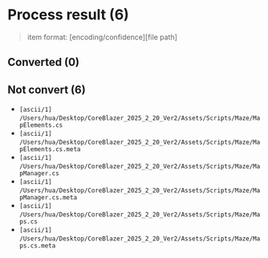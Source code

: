 # Process result (6)

> item format: [encoding/confidence][file path]

## Converted (0)


## Not convert (6)

- `[ascii/1]` `/Users/hua/Desktop/CoreBlazer_2025_2_20_Ver2/Assets/Scripts/Maze/MapElements.cs`
- `[ascii/1]` `/Users/hua/Desktop/CoreBlazer_2025_2_20_Ver2/Assets/Scripts/Maze/MapElements.cs.meta`
- `[ascii/1]` `/Users/hua/Desktop/CoreBlazer_2025_2_20_Ver2/Assets/Scripts/Maze/MapManager.cs`
- `[ascii/1]` `/Users/hua/Desktop/CoreBlazer_2025_2_20_Ver2/Assets/Scripts/Maze/MapManager.cs.meta`
- `[ascii/1]` `/Users/hua/Desktop/CoreBlazer_2025_2_20_Ver2/Assets/Scripts/Maze/Maps.cs`
- `[ascii/1]` `/Users/hua/Desktop/CoreBlazer_2025_2_20_Ver2/Assets/Scripts/Maze/Maps.cs.meta`
